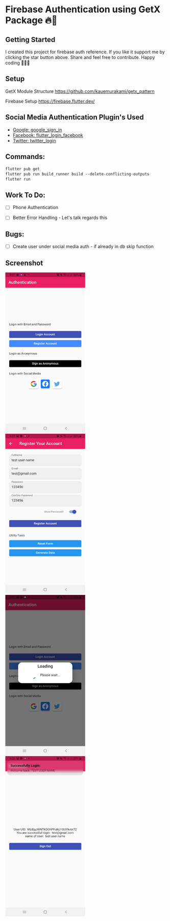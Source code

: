 # Firebase Authentication using GetX Package 🔥🚀


## Getting Started

I created this project for firebase auth reference. If you like it support me by clicking the star button above. Share and feel free to contribute. Happy coding 💖🎉✨


## Setup

GetX Module Structure
https://github.com/kauemurakami/getx_pattern

Firebase Setup
https://firebase.flutter.dev/


## Social Media Authentication Plugin's Used

- [Google: google_sign_in](https://pub.dev/packages/google_sign_in)
- [Facebook: flutter_login_facebook](https://pub.dev/packages/flutter_login_facebook)
- [Twitter: twitter_login](https://pub.dev/packages?q=twitter_login)


## Commands: 
```
flutter pub get
flutter pub run build_runner build --delete-conflicting-outputs
flutter run 
```

## Work To Do:  
- [ ] Phone Authentication
- [ ] Better Error Handling - Let's talk regards this 


## Bugs: 
- [ ] Create user under social media auth - if already in db skip function

## Screenshot

<kbd><img src="https://github.com/jaasaria/flutter.FirebaseSocialAuthAndGetX/blob/main/assets/screenshot/1.jpg" width="250" height="500"> </kbd>
<kbd><img src="https://github.com/jaasaria/flutter.FirebaseSocialAuthAndGetX/blob/main/assets/screenshot/2.jpg" width="250" height="500"> </kbd>
<br>
<kbd><img src="https://github.com/jaasaria/flutter.FirebaseSocialAuthAndGetX/blob/main/assets/screenshot/3.jpg" width="250" height="500"> </kbd>
<kbd><img src="https://github.com/jaasaria/flutter.FirebaseSocialAuthAndGetX/blob/main/assets/screenshot/4.jpg" width="250" height="500"> </kbd>





